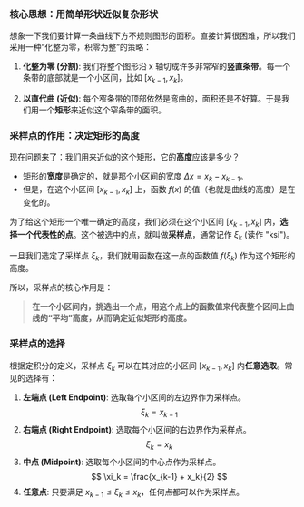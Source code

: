 ### 核心思想：用简单形状近似复杂形状

想象一下我们要计算一条曲线下方不规则图形的面积。直接计算很困难，所以我们采用一种“化整为零，积零为整”的策略：

1.  **化整为零 (分割)**: 我们将整个图形沿 x 轴切成许多非常窄的**竖直条带**。每一个条带的底部就是一个小区间，比如 $[x_{k-1}, x_k]$。

2.  **以直代曲 (近似)**: 每个窄条带的顶部依然是弯曲的，面积还是不好算。于是我们用一个**矩形**来近似这个窄条带的面积。



### 采样点的作用：决定矩形的高度

现在问题来了：我们用来近似的这个矩形，它的**高度**应该是多少？

*   矩形的**宽度**是确定的，就是那个小区间的宽度 $\Delta x = x_k - x_{k-1}$。
*   但是，在这个小区间 $[x_{k-1}, x_k]$ 上，函数 $f(x)$ 的值（也就是曲线的高度）是在变化的。

为了给这个矩形一个唯一确定的高度，我们必须在这个小区间 $[x_{k-1}, x_k]$ 内，**选择一个代表性的点**。这个被选中的点，就叫做**采样点**，通常记作 $\xi_k$ (读作 "ksi")。

一旦我们选定了采样点 $\xi_k$，我们就用函数在这一点的函数值 $f(\xi_k)$ 作为这个矩形的高度。

所以，采样点的核心作用是：
> **在一个小区间内，挑选出一个点，用这个点上的函数值来代表整个区间上曲线的“平均”高度，从而确定近似矩形的高度。**

### 采样点的选择

根据定积分的定义，采样点 $\xi_k$ 可以在其对应的小区间 $[x_{k-1}, x_k]$ 内**任意选取**。常见的选择有：

1.  **左端点 (Left Endpoint)**: 选取每个小区间的左边界作为采样点。
    $$
    \xi_k = x_{k-1}
    $$
2.  **右端点 (Right Endpoint)**: 选取每个小区间的右边界作为采样点。
    $$
    \xi_k = x_k
    $$
3.  **中点 (Midpoint)**: 选取每个小区间的中心点作为采样点。
    $$
    \xi_k = \frac{x_{k-1} + x_k}{2}
    $$
4.  **任意点**: 只要满足 $x_{k-1} \le \xi_k \le x_k$，任何点都可以作为采样点。